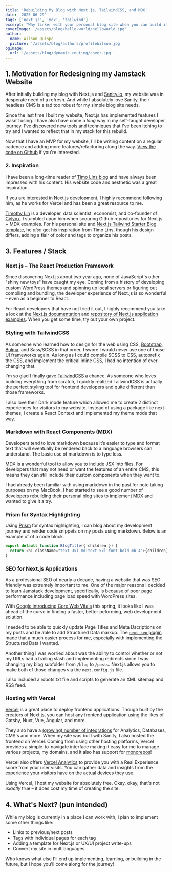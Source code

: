 ```yaml
---
title: 'Rebuilding My Blog with Next.js, TailwindCSS, and MDX'
date: '2025-06-29'
tags: ['next.js', 'mdx', 'tailwind']
excerpt: "Why tinker with your personal blog site when you can build it all over again with Next.js, MDX, and TailwindCSS?"
coverImage: '/assets/blog/hello-world/helloworld.jpg'
author:
  name: Wilson Quispe
  picture: '/assets/blog/authors/profileWilson.jpg'
ogImage:
  url: '/assets/blog/dynamic-routing/cover.jpg'
---
```


## 1. Motivation for Redesigning my Jamstack Website

After initially building my blog with Next.js and [Sanity.io](http://sanity.io), my website was in desperate need of a refresh. And while I absolutely love Sanity, their headless CMS is a tad too robust for my simple blog site needs. 

Since the last time I built my website, Next.js has implemented features I wasn’t using. I have also have come a *long* way in my self-taught developer journey. I've discovered new tools and techniques that I've been itching to try and I wanted to reflect that in my stack for this rebuild.

Now that I have an MVP for my website, I'll be writing content on a regular cadence and adding more features/refactoring along the way. [View the code on Github](https://github.com/wilsonquispealanoca/wilsonquispe.io) if you're interested.

### 2. Inspiration

I have been a long-time reader of [Timo Lins blog](https://timo.sh/) and have always been impressed with his content. His website code and aesthetic was a great inspiration.

If you are interested in Next.js development, I highly recommend following him, as he works for Vercel and has been a great resource to me.

[Timothy Lin](https://www.timlrx.com) is a developer, data scientist, economist, and co-founder of [Cylynx](https://www.cylynx.io/).
I stumbled upon him when scouring Github repositories for Next.js + MDX examples. 
For his personal site and [Next.js Tailwind Starter Blog template](https://github.com/timlrx/tailwind-nextjs-starter-blog), he *also* got his inspiration from Timo Lins, though his design differs, adding a flair of color and tags to organize his posts.

## 3. Features / Stack

### Next.js – The React Production Framework

Since discovering Next.js about two year ago, none of JavaScript's other "shiny new toys" have caught my eye. Coming from a history of developing custom WordPress themes and spinning up local servers or figuring out compiling and bundling, the developer experience of Next.js is so wonderful – even as a beginner to React.

For React developers that have not tried it out, I highly recommend you take a look at the [Next.js documentation](https://nextjs.org/docs) and [repository of Next.js application examples](https://github.com/vercel/next.js/tree/canary/examples). When you get some time, try out your own project.


### Styling with TailwindCSS

As someone who learned how to design for the web using CSS, [Bootstrap](https://getbootstrap.com/), [Bulma](https://bulma.io/), and Sass/SCSS in that order, I swore I would *never* use one of those UI frameworks again. As long as I could compile SCSS to CSS, autoprefix the CSS, and implement the critical inline CSS, I had no intention of ever changing that.

I'm so glad I finally gave [TailwindCSS](http://tailwindcss.com/) a chance. As someone who loves building everything from scratch, I quickly realized TailwindCSS is actually the perfect styling tool for frontend developers and quite different than those frameworks. 

I also love their Dark mode feature which allowed me to create 2 distinct experiences for visitors to my website. Instead of using a package like next-themes, I create a React Context and implemented my theme mode that way.

### Markdown with React Components (MDX)

Developers tend to love markdown because it’s easier to type and format text that will eventually be rendered back to a language browsers can understand. The basic use of markdown is to type less. 

[MDX](https://mdxjs.com/) is a wonderful tool to allow you to include JSX into files. For developers that may not need or want the features of an entire CMS, this means they can still include their custom components when they want to. 

I had already been familiar with using markdown in the past for note taking purposes on my MacBook. I had started to see a good number of developers rebuilding their personal blog sites to implement MDX and wanted to give it a try.

### Prism for Syntax Highlighting

Using [Prism](https://prismjs.com/) for syntax highlighting, I can blog about my development journey and render code snippets on my posts using markdown. Below is an example of of a code block.

```js
export default function BlogTitle({ children }) {
  return <h1 className="text-3xl md:text-5xl font-bold mb-4">{children}</h1>;
}
```

### SEO for Next.js Applications

As a professional SEO of nearly a decade, having a website that was SEO friendly was extremely important to me. 
One of the major reasons I decided to learn Jamstack development, specifically, is because of poor page performance including page load speed with WordPress sites. 

With [Google introducing Core Web Vitals](https://blog.chromium.org/2020/05/introducing-web-vitals-essential-metrics.html) this spring, it looks like I was ahead of the curve in finding a faster, better peforming, web development solution.

I needed to be able to quickly update Page Titles and Meta Dscriptions on my posts and be able to add Structured Data markup.
The [`next-seo` plugin](https://github.com/garmeeh/next-seo) made that a much easier process for me, especially with implementing the Structured Data I wanted.

Another thing I was worried about was the ability to control whether or not my URLs had a trailing slash and implementing redirects since I was changing my blog subfolder from `/blog` to `/posts`.
Next.js allows you to make both of those changes via the `next.config.js` file.

I also included a robots.txt file and scripts to generate an XML sitemap and RSS feed.

### Hosting with Vercel

[Vercel](https://vercel.com/) is a great place to deploy frontend applications.
Though built by the creators of Next.js, you can host any frontend application using the likes of Gatsby, Nuxt, Vue, Angular, and more.

They also have a [(growing) number of integrations](https://vercel.com/integrations) for Analytics, Databases, CMS's and more. When my site was built with Sanity, I also hosted the frontend on Vercel.
Coming from using other hosting platforms, Vercel provides a simple-to-navigate interface making it easy for me to manage various projects, my domains, and it also has support for [monorepos](https://vercel.com/blog/monorepos)!

Vercel also offers [Vercel Analytics](https://vercel.com/analytics) to provide you with a Real Experience score from your user visits. You can gather data and insights from the experience your visitors have on the actual devices they use.

Using Vercel, I host my website for absolutely free. Okay, okay, that's not *exactly* true – it does cost my time of creating the site. <Emoji emoji="😜" label="Stuck out toungue wininking face" />

## 4. What's Next? (pun intended)

While my blog is currently in a place I can work with, I plan to implement some other things like:

- Links to previous/next posts
- Tags with individual pages for each tag
- Adding a template for Next.js or UX/UI project write-ups
- Convert my site in multilanguages.

Who knows what else I'll end up implementing, learning, or building in the future, but I hope you'll come along for the journey!